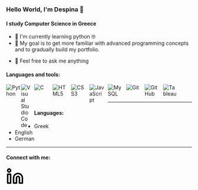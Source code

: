 ### Hello World, I'm Despina :wave:
#### I study Computer Science in Greece

* :seedling: I'm currently learning python :nerd_face:
* :dart: My goal is to get more familiar with advanced programming concepts and to gradually build my portfolio.
<!--* :writing_hand: You can find my CV here.-->
* :speech_balloon: Feel free to ask me anything

#### Languages and tools:
<img align="left" alt="Python" width="40px" src="https://cdn.iconscout.com/icon/free/png-256/python-2752092-2284909.png" />
<img align="left" alt="Visual Studio Code" width="26px" src="https://cdn.jsdelivr.net/gh/devicons/devicon/icons/vscode/vscode-original.svg" style="padding-right:10px;" />
<img align="left" alt="C" width="40px" src="https://www.kindpng.com/picc/m/403-4039227_c-language-logo-png-transparent-png.png" style="padding-right:10px;" />
<img align="left" alt="HTML5" width="40px" src="https://cdn.jsdelivr.net/gh/devicons/devicon/icons/html5/html5-original.svg" style="padding-right:10px;" />
<img align="left" alt="CSS3" width="40px" src="https://cdn.jsdelivr.net/gh/devicons/devicon/icons/css3/css3-original.svg" style="padding-right:10px;" />
<img align="left" alt="JavaScript" width="40px" src="https://cdn.jsdelivr.net/gh/devicons/devicon/icons/javascript/javascript-original.svg" style="padding-right:10px;" />
<img align="left" alt="MySQL" width="40px" src="https://cdn.jsdelivr.net/gh/devicons/devicon/icons/mysql/mysql-original.svg" style="padding-right:10px;" />
<img align="left" alt="Git" width="40px" src="https://cdn.jsdelivr.net/gh/devicons/devicon/icons/git/git-original.svg" style="padding-right:10px;" />
<img align="left" alt="GitHub" width="40px" src="https://user-images.githubusercontent.com/3369400/139448065-39a229ba-4b06-434b-bc67-616e2ed80c8f.png" style="padding-right:10px;" />
<img align="left" alt="Tableau" width="40px" src="https://sybyl.com/wp-content/uploads/2019/11/Tableau-Logo-for-website.jpg" />
<br />
<br />

***
#### Languages:
* Greek
* English
* German
****
#### Connect with me:
[![website](./image/linkedin-light.svg)](https://www.linkedin.com/in/despoina-christodoulou-624776225)


